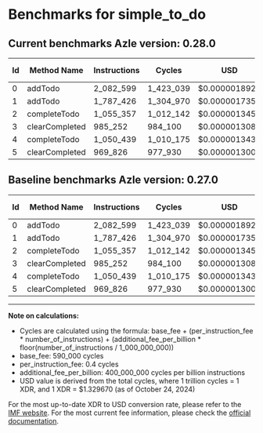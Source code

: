 # Benchmarks for simple_to_do

## Current benchmarks Azle version: 0.28.0

| Id  | Method Name    | Instructions | Cycles    | USD           | USD/Million Calls | Change                     |
| --- | -------------- | ------------ | --------- | ------------- | ----------------- | -------------------------- |
| 0   | addTodo        | 2_082_599    | 1_423_039 | $0.0000018922 | $1.89             | <font color="red">0</font> |
| 1   | addTodo        | 1_787_426    | 1_304_970 | $0.0000017352 | $1.73             | <font color="red">0</font> |
| 2   | completeTodo   | 1_055_357    | 1_012_142 | $0.0000013458 | $1.34             | <font color="red">0</font> |
| 3   | clearCompleted | 985_252      | 984_100   | $0.0000013085 | $1.30             | <font color="red">0</font> |
| 4   | completeTodo   | 1_050_439    | 1_010_175 | $0.0000013432 | $1.34             | <font color="red">0</font> |
| 5   | clearCompleted | 969_826      | 977_930   | $0.0000013003 | $1.30             | <font color="red">0</font> |

## Baseline benchmarks Azle version: 0.27.0

| Id  | Method Name    | Instructions | Cycles    | USD           | USD/Million Calls |
| --- | -------------- | ------------ | --------- | ------------- | ----------------- |
| 0   | addTodo        | 2_082_599    | 1_423_039 | $0.0000018922 | $1.89             |
| 1   | addTodo        | 1_787_426    | 1_304_970 | $0.0000017352 | $1.73             |
| 2   | completeTodo   | 1_055_357    | 1_012_142 | $0.0000013458 | $1.34             |
| 3   | clearCompleted | 985_252      | 984_100   | $0.0000013085 | $1.30             |
| 4   | completeTodo   | 1_050_439    | 1_010_175 | $0.0000013432 | $1.34             |
| 5   | clearCompleted | 969_826      | 977_930   | $0.0000013003 | $1.30             |

---

**Note on calculations:**

- Cycles are calculated using the formula: base_fee + (per_instruction_fee \* number_of_instructions) + (additional_fee_per_billion \* floor(number_of_instructions / 1_000_000_000))
- base_fee: 590_000 cycles
- per_instruction_fee: 0.4 cycles
- additional_fee_per_billion: 400_000_000 cycles per billion instructions
- USD value is derived from the total cycles, where 1 trillion cycles = 1 XDR, and 1 XDR = $1.329670 (as of October 24, 2024)

For the most up-to-date XDR to USD conversion rate, please refer to the [IMF website](https://www.imf.org/external/np/fin/data/rms_sdrv.aspx).
For the most current fee information, please check the [official documentation](https://internetcomputer.org/docs/current/developer-docs/gas-cost#execution).
